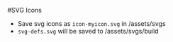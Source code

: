 #SVG Icons

- Save svg icons as `icon-myicon.svg` in /assets/svgs
- `svg-defs.svg` will be saved to /assets/svgs/build
